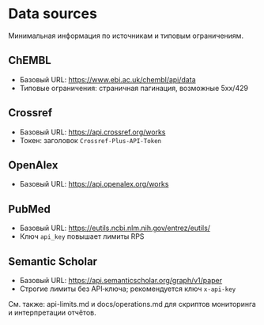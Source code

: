 # Data sources

Минимальная информация по источникам и типовым ограничениям.

## ChEMBL

- Базовый URL: <https://www.ebi.ac.uk/chembl/api/data>
- Типовые ограничения: страничная пагинация, возможные 5xx/429

## Crossref

- Базовый URL: <https://api.crossref.org/works>
- Токен: заголовок `Crossref-Plus-API-Token`

## OpenAlex

- Базовый URL: <https://api.openalex.org/works>

## PubMed

- Базовый URL: <https://eutils.ncbi.nlm.nih.gov/entrez/eutils/>
- Ключ `api_key` повышает лимиты RPS

## Semantic Scholar

- Базовый URL: <https://api.semanticscholar.org/graph/v1/paper>
- Строгие лимиты без API‑ключа; рекомендуется ключ `x-api-key`

См. также: api-limits.md и docs/operations.md для скриптов мониторинга и интерпретации отчётов.
